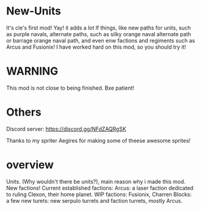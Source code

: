 # New-Units
It's cle's first mod! Yay! it adds a lot lf things, like new paths for units, such as purple navals, alternate paths, such as silky orange naval alternate path or barrage orange naval path, and even enw factions and regiments such as Arcus and Fusionix! I have worked hard on this mod, so you should try it!
# WARNING
This mod is not close to being finished. Bxe patient!

# Others

Discord server: https://discord.gg/NFdZAQRgSK

Thanks to my spriter Aegires for making some of theese awesome sprites!
# overview
Units. (Why wouldn't there be units?), main reason why i made this mod.
New factions!
Current established factions: Arcus: a laser faction dedicated to ruling Clexon, their home planet.
WIP factions: Fusionix, Charren
Blocks: a few
new turets: new serpulo turrets and faction turrets, mostly Arcus.


